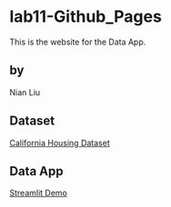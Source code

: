 # lab11-Github_Pages
This is the website for the Data App.

## by

Nian Liu

## Dataset

[California Housing Dataset](https://www.kaggle.com/datasets/harrywang/housing)


## Data App

[Streamlit Demo](https://harrywang-world-cities-app-cities-9k1r4v.streamlitapp.com/)


